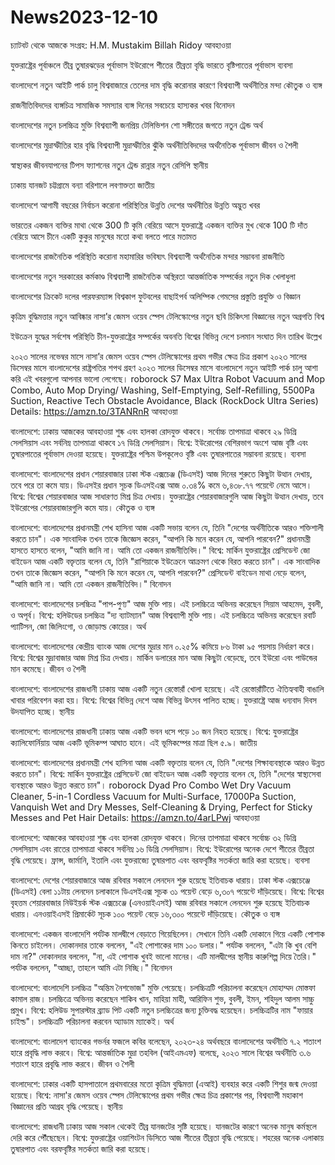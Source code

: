 # News2023-12-10
চ্যাটবট থেকে আজকে
সংগ্রহ: H.M. Mustakim Billah Ridoy
 আবহাওয়া

যুক্তরাষ্ট্রের পূর্বাঞ্চলে তীব্র তুষারঝড়ের পূর্বাভাস
ইউরোপে শীতের তীব্রতা বৃদ্ধি
ভারতে বৃষ্টিপাতের পূর্বাভাস
ব্যবসা

বাংলাদেশে নতুন আইটি পার্ক চালু
বিশ্ববাজারে তেলের দাম বৃদ্ধি
করোনার কারণে বিশ্বব্যাপী অর্থনীতির মন্দা
কৌতুক ও ব্যঙ্গ

রাজনীতিবিদদের ব্যঙ্গচিত্র
সামাজিক সমস্যার ব্যঙ্গ
দিনের সবচেয়ে হাস্যকর খবর
বিনোদন

বাংলাদেশের নতুন চলচ্চিত্র মুক্তি
বিশ্বব্যাপী জনপ্রিয় টেলিভিশন শো
সঙ্গীতের জগতে নতুন ট্রেন্ড
অর্থ

বাংলাদেশের মুদ্রাস্ফীতির হার বৃদ্ধি
বিশ্বব্যাপী মুদ্রাস্ফীতির ঝুঁকি
অর্থনীতিবিদদের অর্থনৈতিক পূর্বাভাস
জীবন ও শৈলী

স্বাস্থ্যকর জীবনযাপনের টিপস
ফ্যাশনের নতুন ট্রেন্ড
রান্নার নতুন রেসিপি
স্থানীয়

ঢাকায় যানজট
চট্টগ্রামে বন্যা
বরিশালে লবণাক্ততা
জাতীয়

বাংলাদেশে আগামী বছরের নির্বাচন
করোনা পরিস্থিতির উন্নতি
দেশের অর্থনীতির উন্নতি
অদ্ভুত খবর

ভারতের একজন ব্যক্তির মাথা থেকে 300 টি কৃমি বেরিয়ে আসে
যুক্তরাষ্ট্রে একজন ব্যক্তির মুখ থেকে 100 টি দাঁত বেরিয়ে আসে
চীনে একটি কুকুর মানুষের মতো কথা বলতে পারে
মতামত

বাংলাদেশের রাজনৈতিক পরিস্থিতি
করোনা মহামারির ভবিষ্যৎ
বিশ্বব্যাপী অর্থনৈতিক মন্দার সম্ভাবনা
রাজনীতি

বাংলাদেশের নতুন সরকারের কর্মকাণ্ড
বিশ্বব্যাপী রাজনৈতিক অস্থিরতা
আন্তর্জাতিক সম্পর্কের নতুন দিক
খেলাধুলা

বাংলাদেশের ক্রিকেট দলের পারফরম্যান্স
বিশ্বকাপ ফুটবলের বাছাইপর্ব
অলিম্পিক গেমসের প্রস্তুতি
প্রযুক্তি ও বিজ্ঞান

কৃত্রিম বুদ্ধিমত্তার নতুন আবিষ্কার
নাসা’র জেমস ওয়েব স্পেস টেলিস্কোপের নতুন ছবি
চিকিৎসা বিজ্ঞানের নতুন অগ্রগতি
বিশ্ব

ইউক্রেন যুদ্ধের সর্বশেষ পরিস্থিতি
চীন-যুক্তরাষ্ট্রের সম্পর্কের অবনতি
বিশ্বের বিভিন্ন দেশে চলমান সংঘাত
দিন তারিখ উল্লেখ

২০২৩ সালের নভেম্বর মাসে নাসা’র জেমস ওয়েব স্পেস টেলিস্কোপের প্রথম গভীর ক্ষেত্র চিত্র প্রকাশ
২০২৩ সালের ডিসেম্বর মাসে বাংলাদেশের রাষ্ট্রপতির শপথ গ্রহণ
২০২৩ সালের ডিসেম্বর মাসে বাংলাদেশে নতুন আইটি পার্ক চালু
আশা করি এই খবরগুলো আপনার ভালো লেগেছে।
roborock S7 Max Ultra Robot Vacuum and Mop Combo, Auto Mop Drying/ Washing, Self-Emptying, Self-Refilling, 5500Pa Suction, Reactive Tech Obstacle Avoidance, Black (RockDock Ultra Series)
Details:
https://amzn.to/3TANRnR
   আবহাওয়া

বাংলাদেশে: ঢাকায় আজকের আবহাওয়া শুষ্ক এবং হালকা রোদযুক্ত থাকবে। সর্বোচ্চ তাপমাত্রা থাকবে ২৯ ডিগ্রি সেলসিয়াস এবং সর্বনিম্ন তাপমাত্রা থাকবে ১৭ ডিগ্রি সেলসিয়াস।
বিশ্বে: ইউরোপের বেশিরভাগ অংশে আজ বৃষ্টি এবং তুষারপাতের পূর্বাভাস দেওয়া হয়েছে। যুক্তরাষ্ট্রের পশ্চিম উপকূলেও বৃষ্টি এবং তুষারপাতের সম্ভাবনা রয়েছে।
ব্যবসা

বাংলাদেশে: বাংলাদেশের প্রধান শেয়ারবাজার ঢাকা স্টক এক্সচেঞ্জ (ডিএসই) আজ দিনের শুরুতে কিছুটা উত্থান দেখায়, তবে পরে তা কমে যায়। ডিএসইর প্রধান সূচক ডিএসইএক্স আজ ০.৩৪% কমে ৬,৪৩৮.৭৭ পয়েন্টে নেমে আসে।
বিশ্বে: বিশ্বের শেয়ারবাজার আজ সাধারণত মিশ্র চিত্র দেখায়। যুক্তরাষ্ট্রের শেয়ারবাজারগুলি আজ কিছুটা উত্থান দেখায়, তবে ইউরোপের শেয়ারবাজারগুলি কমে যায়।
কৌতুক ও ব্যঙ্গ

বাংলাদেশে: বাংলাদেশের প্রধানমন্ত্রী শেখ হাসিনা আজ একটি সভায় বলেন যে, তিনি "দেশের অর্থনীতিকে আরও শক্তিশালী করতে চান"। এক সাংবাদিক তখন তাকে জিজ্ঞেস করেন, "আপনি কি মনে করেন যে, আপনি পারবেন?" প্রধানমন্ত্রী হাসতে হাসতে বলেন, "আমি জানি না। আমি তো একজন রাজনীতিবিদ।"
বিশ্বে: মার্কিন যুক্তরাষ্ট্রের প্রেসিডেন্ট জো বাইডেন আজ একটি বক্তৃতায় বলেন যে, তিনি "রাশিয়াকে ইউক্রেনে আক্রমণ থেকে বিরত করতে চান"। এক সাংবাদিক তখন তাকে জিজ্ঞেস করেন, "আপনি কি মনে করেন যে, আপনি পারবেন?" প্রেসিডেন্ট বাইডেন মাথা নেড়ে বলেন, "আমি জানি না। আমি তো একজন রাজনীতিবিদ।"
বিনোদন

বাংলাদেশে: বাংলাদেশের চলচ্চিত্র "পাপ-পুণ্য" আজ মুক্তি পায়। এই চলচ্চিত্রে অভিনয় করেছেন সিয়াম আহমেদ, বুবলী, ও অপূর্ব।
বিশ্বে: হলিউডের চলচ্চিত্র "দ্য ব্যাটম্যান" আজ বিশ্বব্যাপী মুক্তি পায়। এই চলচ্চিত্রে অভিনয় করেছেন রবার্ট প্যাটিসন, জো জিলিংগো, ও জোড়াল্ড কোয়ের।
অর্থ

বাংলাদেশে: বাংলাদেশের কেন্দ্রীয় ব্যাংক আজ দেশের মুদ্রার মান ০.২৫% কমিয়ে ৮৬ টাকা ৯৫ পয়সায় নির্ধারণ করে।
বিশ্বে: বিশ্বের মুদ্রাবাজার আজ মিশ্র চিত্র দেখায়। মার্কিন ডলারের মান আজ কিছুটা বেড়েছে, তবে ইউরো এবং পাউন্ডের মান কমেছে।
জীবন ও শৈলী

বাংলাদেশে: বাংলাদেশের রাজধানী ঢাকায় আজ একটি নতুন রেস্তোরাঁ খোলা হয়েছে। এই রেস্তোরাঁটিতে ঐতিহ্যবাহী বাঙালি খাবার পরিবেশন করা হয়।
বিশ্বে: বিশ্বের বিভিন্ন দেশে আজ বিভিন্ন উৎসব পালিত হচ্ছে। যুক্তরাষ্ট্রে আজ ধন্যবাদ দিবস উদযাপিত হচ্ছে।
স্থানীয়

বাংলাদেশে: বাংলাদেশের রাজধানী ঢাকায় আজ একটি ভবন ধসে পড়ে ১০ জন নিহত হয়েছে।
বিশ্বে: যুক্তরাষ্ট্রের ক্যালিফোর্নিয়ায় আজ একটি ভূমিকম্প আঘাত হানে। এই ভূমিকম্পের মাত্রা ছিল ৫.৯।
জাতীয়

বাংলাদেশে: বাংলাদেশের প্রধানমন্ত্রী শেখ হাসিনা আজ একটি বক্তৃতায় বলেন যে, তিনি "দেশের শিক্ষাব্যবস্থাকে আরও উন্নত করতে চান"।
বিশ্বে: মার্কিন যুক্তরাষ্ট্রের প্রেসিডেন্ট জো বাইডেন আজ একটি বক্তৃতায় বলেন যে, তিনি "দেশের স্বাস্থ্যসেবা ব্যবস্থাকে আরও উন্নত করতে চান"।
roborock Dyad Pro Combo Wet Dry Vacuum Cleaner, 5-in-1 Cordless Vacuum for Multi-Surface, 17000Pa Suction, Vanquish Wet and Dry Messes, Self-Cleaning & Drying, Perfect for Sticky Messes and Pet Hair
Details:
https://amzn.to/4arLPwj
   আবহাওয়া

বাংলাদেশে: আজকের আবহাওয়া শুষ্ক এবং হালকা রোদযুক্ত থাকবে। দিনের তাপমাত্রা থাকবে সর্বোচ্চ ৩২ ডিগ্রি সেলসিয়াস এবং রাতের তাপমাত্রা থাকবে সর্বনিম্ন ১৬ ডিগ্রি সেলসিয়াস।
বিশ্বে: ইউরোপের অনেক দেশে শীতের তীব্রতা বৃদ্ধি পেয়েছে। ফ্রান্স, জার্মানি, ইতালি এবং যুক্তরাজ্যে তুষারপাত এবং বরফবৃষ্টির সতর্কতা জারি করা হয়েছে।
ব্যবসা

বাংলাদেশে: দেশের শেয়ারবাজারে আজ রবিবার সকালে লেনদেন শুরু হয়েছে ইতিবাচক ধারায়। ঢাকা স্টক এক্সচেঞ্জে (ডিএসই) বেলা ১১টায় লেনদেন চলাকালে ডিএসইএক্স সূচক ৩১ পয়েন্ট বেড়ে ৬,৩০৭ পয়েন্টে দাঁড়িয়েছে।
বিশ্বে: বিশ্বের বৃহত্তম শেয়ারবাজার নিউইয়র্ক স্টক এক্সচেঞ্জে (এনওয়াইএসই) আজ রবিবার সকালে লেনদেন শুরু হয়েছে ইতিবাচক ধারায়। এনওয়াইএসই প্রিমার্কেট সূচক ১০০ পয়েন্ট বেড়ে ১৬,৩০০ পয়েন্টে দাঁড়িয়েছে।
কৌতুক ও ব্যঙ্গ

বাংলাদেশে: একজন বাংলাদেশি পর্যটক মালদ্বীপে বেড়াতে গিয়েছিলেন। সেখানে তিনি একটি দোকানে গিয়ে একটি পোশাক কিনতে চাইলেন। দোকানদার তাকে বললেন, "এই পোশাকের দাম ১০০ ডলার।" পর্যটক বললেন, "এটা কি খুব বেশি দাম না?" দোকানদার বললেন, "না, এই পোশাক খুবই ভালো মানের। এটি মালদ্বীপের স্থানীয় কারুশিল্প দিয়ে তৈরি।" পর্যটক বললেন, "আচ্ছা, তাহলে আমি এটা নিচ্ছি।"
বিনোদন

বাংলাদেশে: বাংলাদেশি চলচ্চিত্র "অন্তিম নৈশভোজ" মুক্তি পেয়েছে। চলচ্চিত্রটি পরিচালনা করেছেন মোহাম্মদ মোস্তফা কামাল রাজ। চলচ্চিত্রে অভিনয় করেছেন শাকিব খান, মাহিয়া মাহী, আরিফিন শুভ, বুবলী, ইমন, শহিদুল আলম সাচ্চু প্রমুখ।
বিশ্বে: হলিউড সুপারস্টার ব্র্যাড পিট একটি নতুন চলচ্চিত্রের জন্য চুক্তিবদ্ধ হয়েছেন। চলচ্চিত্রটির নাম "ফায়ার চাইল্ড"। চলচ্চিত্রটি পরিচালনা করবেন অ্যাডাম ম্যাকেই।
অর্থ

বাংলাদেশে: বাংলাদেশ ব্যাংকের গভর্নর ফজলে কবির বলেছেন, ২০২৩-২৪ অর্থবছরে বাংলাদেশের অর্থনীতি ৭.২ শতাংশ হারে প্রবৃদ্ধি লাভ করবে।
বিশ্বে: আন্তর্জাতিক মুদ্রা তহবিল (আইএমএফ) বলেছে, ২০২৩ সালে বিশ্বের অর্থনীতি ৩.৬ শতাংশ হারে প্রবৃদ্ধি লাভ করবে।
জীবন ও শৈলী

বাংলাদেশে: ঢাকার একটি হাসপাতালে প্রথমবারের মতো কৃত্রিম বুদ্ধিমত্তা (এআই) ব্যবহার করে একটি শিশুর জন্ম দেওয়া হয়েছে।
বিশ্বে: নাসা'র জেমস ওয়েব স্পেস টেলিস্কোপের প্রথম গভীর ক্ষেত্র চিত্র প্রকাশের পর, বিশ্বব্যাপী মহাকাশ বিজ্ঞানের প্রতি আগ্রহ বৃদ্ধি পেয়েছে।
স্থানীয়

বাংলাদেশে: রাজধানী ঢাকায় আজ সকাল থেকেই তীব্র যানজটের সৃষ্টি হয়েছে। যানজটের কারণে অনেক মানুষ কর্মস্থলে দেরি করে পৌঁছেছেন।
বিশ্বে: যুক্তরাষ্ট্রের ওয়াশিংটন ডিসিতে আজ শীতের তীব্রতা বৃদ্ধি পেয়েছে। শহরের অনেক এলাকায় তুষারপাত এবং বরফবৃষ্টির সতর্কতা জারি করা হয়েছে।  
